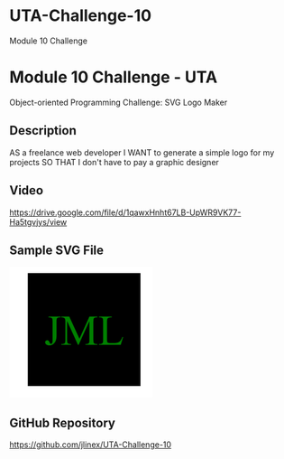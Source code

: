 # UTA-Challenge-10
Module 10 Challenge

# Module 10 Challenge - UTA
Object-oriented Programming Challenge: SVG Logo Maker

## Description
AS a freelance web developer
I WANT to generate a simple logo for my projects
SO THAT I don't have to pay a graphic designer

## Video
https://drive.google.com/file/d/1qawxHnht67LB-UpWR9VK77-Ha5tgvjys/view

## Sample SVG File
![Alt text](image.png)

## GitHub Repository
https://github.com/jlinex/UTA-Challenge-10
